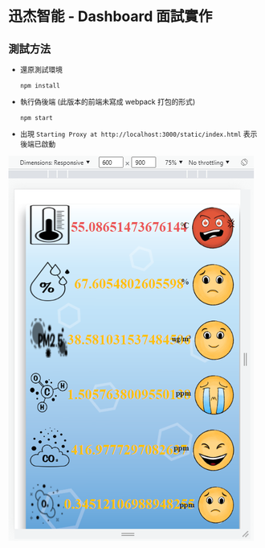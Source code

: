 # 迅杰智能 - Dashboard 面試實作

## 測試方法
- 還原測試環境
    ```
    npm install
    ```

- 執行偽後端  (此版本的前端未寫成 webpack 打包的形式)
    ```
    npm start
    ```

- 出現 `Starting Proxy at http://localhost:3000/static/index.html` 表示後端已啟動

![img](./screenshot.png)
